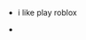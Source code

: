 - i like play roblox

- 

<!---
Yaroslav1607/Yaroslav1607 is a ✨ special ✨ repository because its `README.md` (this file) appears on your GitHub profile.
You can click the Preview link to take a look at your changes.
--->
